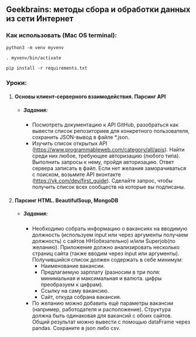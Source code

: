 ## Geekbrains: методы сбора и обработки данных из сети Интернет
### Как использовать (Mac OS terminal):

```shell
python3 -m venv myvenv
```
```shell
. myvenv/bin/activate
```
```shell
pip install -r requirements.txt 
```
### Уроки:
1. #### Основы клиент-серверного взаимодействия. Парсинг API
    - ##### Задания:
        - Посмотреть документацию к API GitHub, разобраться как вывести список репозиториев для конкретного пользователя, сохранить JSON-вывод в файле *.json.
        - Изучить список открытых API (https://www.programmableweb.com/category/all/apis). Найти среди них любое, требующее авторизацию (любого типа). Выполнить запросы к нему, пройдя авторизацию. Ответ сервера записать в файл.
        Если нет желания заморачиваться с поиском, возьмите API вконтакте (https://vk.com/dev/first_guide). Сделайте запрос, чтобы получить список всех сообществ на которые вы подписаны.

2. #### Парсинг HTML. BeautifulSoup, MongoDB
    - ##### Задания:
        - Необходимо собрать информацию о вакансиях на вводимую должность (используем input или через аргументы получаем должность) с сайтов HH(обязательно) и/или Superjob(по желанию). Приложение должно анализировать несколько страниц сайта (также вводим через input или аргументы). Получившийся список должен содержать в себе минимум:
            - Наименование вакансии.
            - Предлагаемую зарплату (разносим в три поля: минимальная и максимальная и валюта. цифры преобразуем к цифрам).
            - Ссылку на саму вакансию.
            - Сайт, откуда собрана вакансия.
        - По желанию можно добавить ещё параметры вакансии (например, работодателя и расположение). Структура должна быть одинаковая для вакансий с обоих сайтов. Общий результат можно вывести с помощью dataFrame через pandas. Сохраните в json либо csv.